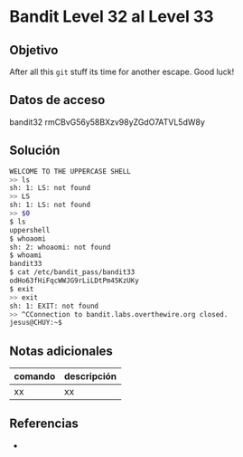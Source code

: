 # Bandit Level 32 al Level 33

## Objetivo
After all this `git` stuff its time for another escape. Good luck!

## Datos de acceso
bandit32
rmCBvG56y58BXzv98yZGdO7ATVL5dW8y

## Solución
```bash
WELCOME TO THE UPPERCASE SHELL
>> ls
sh: 1: LS: not found
>> LS
sh: 1: LS: not found
>> $0
$ ls
uppershell
$ whoaomi
sh: 2: whoaomi: not found
$ whoami
bandit33
$ cat /etc/bandit_pass/bandit33
odHo63fHiFqcWWJG9rLiLDtPm45KzUKy
$ exit
>> exit
sh: 1: EXIT: not found
>> ^CConnection to bandit.labs.overthewire.org closed.
jesus@CHUY:~$
```

## Notas adicionales
| comando | descripción |
| ------ | ------ |
| xx | xx |

## Referencias
- []()